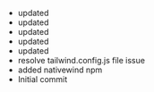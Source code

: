- updated
- updated
- updated
- updated
- updated
- resolve tailwind.config.js file issue
- added nativewind npm
- Initial commit
